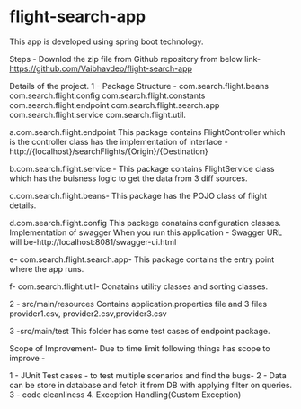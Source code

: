 # flight-search-app

This app is developed using spring boot technology.

Steps - Downlod the zip file from Github repository from below link- 
https://github.com/Vaibhavdeo/flight-search-app

Details of the project.
1 - Package Structure - 
com.search.flight.beans
com.search.flight.config
com.search.flight.constants
com.search.flight.endpoint
com.search.flight.search.app
com.search.flight.service
com.search.flight.util.

a.com.search.flight.endpoint
This package contains FlightController which is the controller class has the implementation of interface - http://{localhost}/searchFlights/{Origin}/{Destination}


b.com.search.flight.service - 
This package contains FlightService class which has the buisness logic to get the data from 3 diff sources.

c.com.search.flight.beans-
This package has the POJO class of flight details.

d.com.search.flight.config 
This packege conatains configuration classes. Implementation of swagger
When you run this application - Swagger URL will be-http://localhost:8081/swagger-ui.html

e- com.search.flight.search.app-
This package contains the entry point where the app runs. 

f- com.search.flight.util-
Conatains utility classes and sorting classes.

2 - src/main/resources 
Contains application.properties file
and 3 files provider1.csv, provider2.csv,provider3.csv


3 -src/main/test
This folder has some test cases of endpoint package.


Scope of Improvement- 
Due to time limit following things has scope to improve - 

1 - JUnit Test cases - to test multiple scenarios and find the bugs-
2 - Data can be store in database and fetch it from DB with applying filter on queries.  
3 - code cleanliness
4. Exception Handling(Custom Exception)





